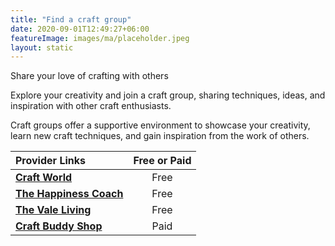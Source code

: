 ```yaml
---
title: "Find a craft group"
date: 2020-09-01T12:49:27+06:00
featureImage: images/ma/placeholder.jpeg
layout: static
---
```


Share your love of crafting with others

Explore your creativity and join a craft group, sharing techniques, ideas, and inspiration with other craft enthusiasts.

Craft groups offer a supportive environment to showcase your creativity, learn new craft techniques, and gain inspiration from the work of others.

| Provider Links      | Free or Paid  |  
| :-----------          | :--------------:      |  
| [**Craft World**](https://craftworld.com/cms/top-craft-groups-to-join-on-craftworld/) | Free  | 
| [**The Happiness Coach**](https://thehappinesscoach.com/why-hobbies-are-important/) | Free  | 
| [**The Vale Living**](https://www.thevaleliving.co.uk/why-joining-a-hobby-club-is-good-for-your-wellbeing/) | Free  | 
| [**Craft Buddy Shop**](https://www.awin1.com/cread.php?awinmid=45747&awinaffid=1198638&ued=https%3A%2F%2Fwww.craftbuddyshop.com%2F) | Paid | 
  

<br/><br/>






